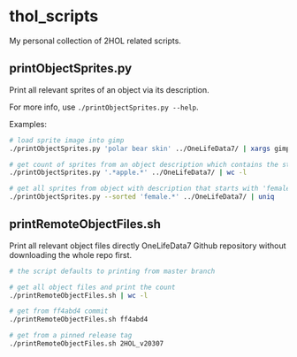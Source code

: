 # thol_scripts

My personal collection of 2HOL related scripts.

## printObjectSprites.py

Print all relevant sprites of an object via its description.

For more info, use `./printObjectSprites.py --help`.

Examples:
```sh
# load sprite image into gimp
./printObjectSprites.py 'polar bear skin' ../OneLifeData7/ | xargs gimp

# get count of sprites from an object description which contains the string 'apple'
./printObjectSprites.py '.*apple.*' ../OneLifeData7/ | wc -l

# get all sprites from object with description that starts with 'female' (eve)
./printObjectSprites.py --sorted 'female.*' ../OneLifeData7/ | uniq
```

## printRemoteObjectFiles.sh

Print all relevant object files directly OneLifeData7 Github repository without
downloading the whole repo first.

```sh
# the script defaults to printing from master branch

# get all object files and print the count
./printRemoteObjectFiles.sh | wc -l

# get from ff4abd4 commit
./printRemoteObjectFiles.sh ff4abd4

# get from a pinned release tag
./printRemoteObjectFiles.sh 2HOL_v20307
```
